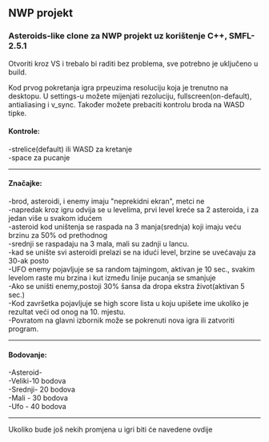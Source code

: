<h2>NWP projekt</h2>
<h3>Asteroids-like clone za NWP projekt uz korištenje C++, SMFL-2.5.1</h3> 

Otvoriti kroz VS i trebalo bi raditi bez problema, sve potrebno je uključeno u build.

Kod prvog pokretanja igra prpeuzima resoluciju koja je trenutno na desktopu.
U settings-u možete mijenjati rezoluciju, fullscreen(on-default), antialiasing i v_sync.
Također možete prebaciti kontrolu broda na WASD tipke.

<h4>Kontrole:</h4>
 -strelice(default) ili WASD za kretanje<br>
 -space za pucanje<br>
 <hr>
<h4>Značajke:</h4>
  -brod, asteroidi, i enemy imaju "neprekidni ekran", metci ne<br>
  -napredak kroz igru odvija se u levelima, prvi level kreće sa 2 asteroida, i za jedan više u svakom idućem<br>
  -asteroid kod uništenja se raspada na 3 manja(srednja) koji imaju veću brzinu za 50% od prethodnog<br>
  -srednji se raspadaju na 3 mala, mali su zadnji u lancu.<br>
  -kad se unište svi asteroidi prelazi se na idući level, brzine se uvećavaju za 30-ak posto<br>
  -UFO enemy pojavljuje se sa random tajmingom, aktivan je 10 sec.,
   svakim levelom raste mu brzina i kut između linije pucanja se smanjuje<br>
  -Ako se uništi enemy,postoji 30% šansa da dropa ekstra život(aktivan 5 sec.)<br>
  -Kod završetka pojavljuje se high score lista u koju upišete ime ukoliko je rezultat veći od onog na 10. mjestu.<br>
  -Povratom na glavni izbornik može se pokrenuti nova igra ili zatvoriti program.<br>
  <hr>
  <h4>Bodovanje:</h4>
    -Asteroid-<br>
      -Veliki-10 bodova<br>
      -Srednji- 20 bodova<br>
      -Mali - 30 bodova<br>
    -Ufo - 40 bodova<br>
             <hr>
 Ukoliko bude još nekih promjena u igri biti će navedene ovdije<br> 
